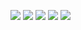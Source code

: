 
![](http://twitter.com/ls_pp/statuses/166007975687888896)
![](http://twitter.com/ls_pp/statuses/166002574015729664)
![](http://twitter.com/ls_pp/statuses/165763357994008576)
![](http://twitter.com/ls_pp/statuses/164635217485770752)
![](http://twitter.com/ls_pp/statuses/163976481830215680)